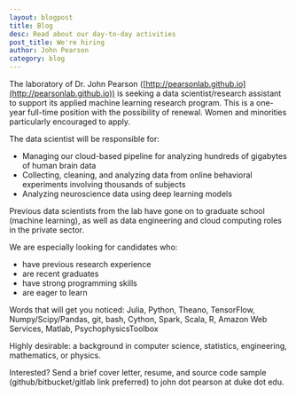 ```yaml
---
layout: blogpost
title: Blog
desc: Read about our day-to-day activities
post_title: We're hiring
author: John Pearson
category: blog
---
```

The laboratory of Dr. John Pearson ([http://pearsonlab.github.io](http://pearsonlab.github.io)) is seeking a data scientist/research assistant to support its applied machine learning research program. This is a one-year full-time position with the possibility of renewal. Women and minorities particularly encouraged to apply.

The data scientist will be responsible for:
- Managing our cloud-based pipeline for analyzing hundreds of gigabytes of human brain data
- Collecting, cleaning, and analyzing data from online behavioral experiments involving thousands of subjects
- Analyzing neuroscience data using deep learning models

Previous data scientists from the lab have gone on to graduate school (machine learning), as well as data engineering and cloud computing roles in the private sector.

We are especially looking for candidates who:
- have previous research experience
- are recent graduates
- have strong programming skills
- are eager to learn

Words that will get you noticed: Julia, Python, Theano, TensorFlow, Numpy/Scipy/Pandas, git, bash, Cython, Spark, Scala, R, Amazon Web Services, Matlab, PsychophysicsToolbox

Highly desirable: a background in computer science, statistics, engineering, mathematics, or physics.

Interested? Send a brief cover letter, resume, and source code sample (github/bitbucket/gitlab link preferred) to john dot pearson at duke dot edu.
